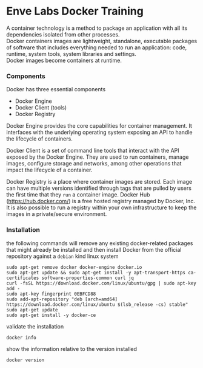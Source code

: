 # Enve Labs Docker Training
A container technology is a method to package an application with all its dependencies isolated from other processes. </br>
Docker containers images are lightweight, standalone, executable packages of software that includes everything needed to run an application: code, runtime, system tools, system libraries and settings.</br>
Docker images become containers at runtime.

### Components
Docker has three essential components

- Docker Engine
- Docker Client (tools)
- Docker Registry

Docker Engine provides the core capabilities for container management. It interfaces with the underlying operating system exposing an API to handle the lifecycle of containers.

Docker Client is a set of command line tools that interact with the API exposed by the Docker Engine. They are used to run containers, manage images, configure storage and networks, among other operations that impact the lifecycle of a container.

Docker Registry is a place where container images are stored. Each image can have multiple versions identified through tags that are pulled by users the first time that they `run` a container image. Docker Hub (https://hub.docker.com/) is a free hosted registry managed by Docker, Inc. It is also possible to run a registry within your own infrastructure to keep the images in a private/secure environment.

### Installation
the following commands will remove any existing docker-related packages that might already be installed and then install Docker from the official repository against a `debian` kind linux system

    sudo apt-get remove docker docker-engine docker.io
    sudo apt-get update && sudo apt-get install -y apt-transport-https ca-certificates software-properties-common curl jq
    curl -fsSL https://download.docker.com/linux/ubuntu/gpg | sudo apt-key add -
    sudo apt-key fingerprint 0EBFCD88
    sudo add-apt-repository "deb [arch=amd64] https://download.docker.com/linux/ubuntu $(lsb_release -cs) stable"
    sudo apt-get update
    sudo apt-get install -y docker-ce

validate the installation

    docker info

show the information relative to the version installed
    
    docker version

